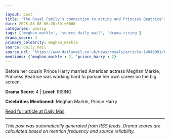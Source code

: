 ```yaml
---

layout: post
title: "The Royal Family's connection to acting and Princess Beatrice's surprising Hollywood film debut alongside Emily Blunt"
date: 2025-08-08 06:28:39 +0000
categories: gossip
tags: ['meghan-markle', 'source-daily_mail', 'drama-rising']
drama_score: 4
primary_celebrity: meghan_markle
source: daily_mail
source_url: "https://www.dailymail.co.uk/news/royals/article-14940991/Princess-Beatrice-Queen-Victoria-Emily-Blunt.html?ns_mchannel=rss&ito=1490&ns_campaign=1490"
mentions: {'meghan_markle': 2, 'prince_harry': 2}
---
```



Before her cousin Prince Harry married American actress Meghan Markle, Princess Beatrice was working hard to pursue her own career on the big screen.

**Drama Score:** 4 | **Level:** RISING

**Celebrities Mentioned:** Meghan Markle, Prince Harry

[Read full article at Daily Mail](https://www.dailymail.co.uk/news/royals/article-14940991/Princess-Beatrice-Queen-Victoria-Emily-Blunt.html?ns_mchannel=rss&ito=1490&ns_campaign=1490)

---


*This post was automatically generated from RSS feeds. Drama scores are calculated based on mention frequency and source reliability.*
